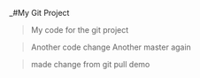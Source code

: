 _#My Git Project

> My code for the git project


> Another code change
> Another master again

> made change from git pull demo
